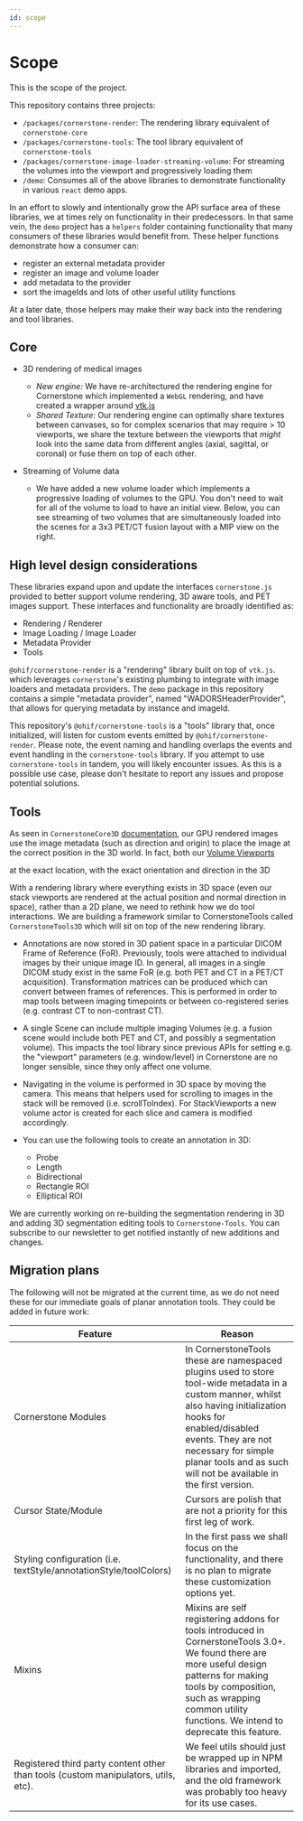 ```yaml
---
id: scope
---
```


# Scope

This is the scope of the project.



This repository contains three projects:

- `/packages/cornerstone-render`: The rendering library equivalent of `cornerstone-core`
- `/packages/cornerstone-tools`: The tool library equivalent of `cornerstone-tools`
- `/packages/cornerstone-image-loader-streaming-volume`: For streaming the volumes into the viewport and progressively loading them
- `/demo`: Consumes all of the above libraries to demonstrate functionality in various `react` demo apps.

In an effort to slowly and intentionally grow the API surface area of these libraries,
we at times rely on functionality in their predecessors. In that same vein, the `demo`
project has a `helpers` folder containing functionality that many consumers of
these libraries would benefit from. These helper functions demonstrate how a consumer can:

- register an external metadata provider
- register an image and volume loader
- add metadata to the provider
- sort the imageIds and lots of other useful utility functions


At a later date, those helpers may make their
way back into the rendering and tool libraries.


## Core

- 3D rendering of medical images
  - *New engine:* We have re-architectured the rendering engine for Cornerstone which implemented a `WebGL` rendering, and have created a wrapper around [vtk.js](https://github.com/kitware/vtk-js)
  - *Shared Texture:* Our rendering engine can optimally share textures between canvases, so for complex scenarios that may require > 10 viewports, we share the texture between the viewports that _might_ look into the same data from different
  angles (axial, sagittal, or coronal) or fuse them on top of each other.

- Streaming of Volume data
  - We have added a new volume loader which implements a progressive loading of volumes
  to the GPU. You don't need to wait for all of the volume to load to have an initial view. Below, you can see
  streaming of two volumes that are simultaneously loaded into the scenes for a 3x3 PET/CT fusion layout with a MIP view on the right.


## High level design considerations

These libraries expand upon and update the interfaces `cornerstone.js` provided
to better support volume rendering, 3D aware tools, and PET images support. These
interfaces and functionality are broadly identified as:

- Rendering / Renderer
- Image Loading / Image Loader
- Metadata Provider
- Tools

`@ohif/cornerstone-render` is a "rendering" library built on top of `vtk.js`.
which leverages `cornerstone`'s existing plumbing to integrate with image loaders and metadata providers. The `demo` package in this repository contains a simple "metadata provider", named "WADORSHeaderProvider", that allows for querying metadata by instance and
imageId.

This repository's `@ohif/cornerstone-tools` is a "tools" library that, once initialized, will listen for custom events emitted by `@ohif/cornerstone-render`. Please note, the event naming and handling overlaps the events and event handling in the `cornerstone-tools` library. If you attempt to use `cornerstone-tools` in tandem, you will likely encounter issues. As this is a possible use case, please don't hesitate to report any issues and propose potential solutions.


## Tools



As seen in `CornerstoneCore3D` [documentation](./core-introduction.md), our GPU rendered images use the
image metadata (such as direction and origin) to place the image at the correct position in the 3D world.
In fact, both our [Volume Viewports](./concepts/)

 at the exact
location, with the exact orientation and direction in the 3D


With a rendering library where everything exists in 3D space (even our stack viewports are rendered at the actual position and normal direction in space), rather than a 2D plane, we need to rethink how we do tool interactions. We are building a framework similar to CornerstoneTools called `CornerstoneTools3D` which will sit on top of the new rendering library.

- Annotations are now stored in 3D patient space in a particular DICOM Frame of Reference (FoR). Previously, tools were attached to individual images by their unique image ID.
  In general, all images in a single DICOM study exist in the same FoR (e.g. both PET and CT in a PET/CT acquisition). Transformation matrices can be produced which can convert between frames of references. This is performed in order to map tools between imaging timepoints or between co-registered series (e.g. contrast CT to non-contrast CT).

- A single Scene can include multiple imaging Volumes (e.g. a fusion scene would include both PET and CT, and possibly a segmentation volume).
  This impacts the tool library since previous APIs for setting e.g. the "viewport" parameters (e.g. window/level) in Cornerstone are no longer sensible, since they only affect one volume.

- Navigating in the volume is performed in 3D space by moving the camera. This means that helpers used for scrolling to images in the stack will be removed (i.e. scrollToIndex). For StackViewports a new volume actor is created for each slice and camera is modified accordingly.

- You can use the following tools to create an annotation in 3D:
  - Probe
  - Length
  - Bidirectional
  - Rectangle ROI
  - Elliptical ROI

We are currently working on re-building the segmentation rendering in 3D and adding 3D segmentation editing tools to `Cornerstone-Tools`.
You can subscribe to our newsletter to get notified instantly of new additions and changes.

## Migration plans

The following will not be migrated at the current time, as we do not need these for our immediate goals of planar annotation tools. They could be added in future work:

<table>
<thead>
  <tr>
    <th>Feature</th>
    <th>Reason</th>
  </tr>
</thead>
<tbody>
  <tr>
    <td>Cornerstone Modules</td>
    <td>In CornerstoneTools these are namespaced plugins used to store tool-wide metadata in a custom manner, whilst also having initialization hooks for enabled/disabled events. They are not necessary for simple planar tools and as such will not be available in the first version.</td>
  </tr>
  <tr>
    <td>Cursor State/Module</td>
    <td>Cursors are polish that are not a priority for this first leg of work.</td>
  </tr>
  <tr>
    <td>Styling configuration (i.e. textStyle/annotationStyle/toolColors)</td>
    <td>In the first pass we shall focus on the functionality, and there is no plan to migrate these customization options yet.</td>
  </tr>
  <tr>
    <td>Mixins</td>
    <td>Mixins are self registering addons for tools introduced in CornerstoneTools 3.0+. We found there are more useful design patterns for making tools by composition, such as wrapping common utility functions. We intend to deprecate this feature.</td>
  </tr>
  <tr>
    <td>Registered third party content other than tools (custom manipulators, utils, etc).</td>
    <td>We feel utils should just be wrapped up in NPM libraries and imported, and the old framework was probably too heavy for its use cases.</td>
  </tr>
</tbody>
</table>
